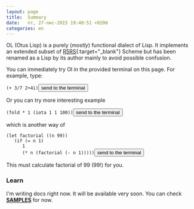 ```yaml
---
layout: page
title:  Summary
date:   пт, 27-лис-2015 19:40:51 +0200
categories: en
---
```

   OL (Otus Lisp) is a purely (*mostly*) functional dialect of Lisp.
It implements an extended subset of [R5RS](http://www.schemers.org/Documents/Standards/R5RS/){:target="_blank"} Scheme but has been renamed as a Lisp by its author mainly to avoid possible confusion.

   You can immediately try Ol in the provided terminal on this page. For example, type:
<pre><code id="sample1" data-language="scheme">(+ 3/7 2+4i)</code><button class="doit" onclick="doit(sample1.textContent)">send to the terminal</button></pre>
      
   Or you can try more interesting example
<pre><code id="sample2" data-language="scheme">(fold * 1 (iota 1 1 100))</code><button class="doit" onclick="doit(sample2.textContent)">send to the terminal</button></pre>
which is another way of
<pre><code id="sample3" data-language="scheme">(let factorial ((n 99))
   (if (= n 1)
      1
      (* n (factorial (- n 1)))))</code><button class="doit" onclick="doit(sample3.textContent)">send to the terminal</button></pre>
      
   This must calculate factorial of 99 (99!) for you.

### Learn

   I'm writing docs right now. It will be available very soon. You can check <b><a href="?en/examples">SAMPLES</a></b> for now.
